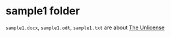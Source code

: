 # sample1 folder
`sample1.docx`, `sample1.odt`, `sample1.txt` are about [The Unlicense](https://choosealicense.com/licenses/unlicense/)
